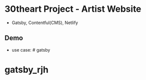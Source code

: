 # 30theart Project - Artist Website
- Gatsby, Contentful(CMS), Netlify

## Demo
- use case: # gatsby
# gatsby_rjh
